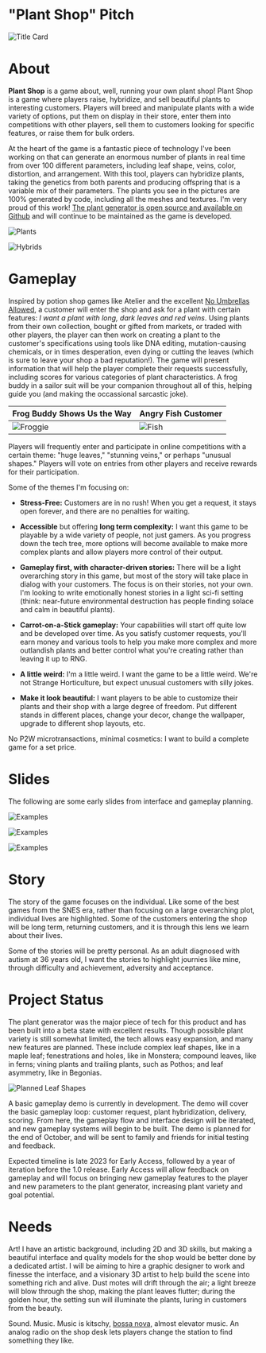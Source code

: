 
# "Plant Shop" Pitch

![Title Card](https://raw.githubusercontent.com/adremeaux/Plant-Shop-Pitch/main/img/title_card.png)

# About

**Plant Shop** is a game about, well, running your own plant shop! Plant Shop is a game where players raise, hybridize, and sell beautiful plants to interesting customers. Players will breed and manipulate plants with a wide variety of options, put them on display in their store, enter them into competitions with other players, sell them to customers looking for specific features, or raise them for bulk orders.

At the heart of the game is a fantastic piece of technology I've been working on that can generate an enormous number of plants in real time from over 100 different parameters, including leaf shape, veins, color, distortion, and arrangement. With this tool, players can hybridize plants, taking the genetics from both parents and producing offspring that is a variable mix of their parameters. The plants you see in the pictures are 100% generated by code, including all the meshes and textures. I'm very proud of this work! [The plant generator is open source and available on Github](https://github.com/adremeaux/Procedural-Plant-and-Foliage-Generator) and will continue to be maintained as the game is developed.

![Plants](https://raw.githubusercontent.com/adremeaux/Plant-Shop-Pitch/main/img/plants.png)

![Hybrids](https://raw.githubusercontent.com/adremeaux/Plant-Shop-Pitch/main/img/hybrids.jpg)

# Gameplay

Inspired by potion shop games like Atelier and the excellent [No Umbrellas Allowed](https://store.steampowered.com/app/1301390/No_Umbrellas_Allowed/), a customer will enter the shop and ask for a plant with certain features: *I want a plant with long, dark leaves and red veins*. Using plants from their own collection, bought or gifted from markets, or traded with other players, the player can then work on creating a plant to the customer's specifications using tools like DNA editing, mutation-causing chemicals, or in times desperation, even dying or cutting the leaves (which is sure to leave your shop a bad reputation!). The game will present information that will help the player complete their requests successfully, including scores for various categories of plant characteristics. A frog buddy in a sailor suit will be your companion throughout all of this, helping guide you (and making the occassional sarcastic joke).

| Frog Buddy Shows Us the Way | Angry Fish Customer |
| --- | --- |
| ![Froggie](https://i.imgur.com/3lnjXWi.jpeg) | ![Fish](https://i.imgur.com/3pqCu0F.jpeg) |

Players will frequently enter and participate in online competitions with a certain theme: "huge leaves," "stunning veins," or perhaps "unusual shapes." Players will vote on entries from other players and receive rewards for their participation.

Some of the themes I'm focusing on:

* **Stress-Free:** Customers are in no rush! When you get a request, it stays open forever, and there are no penalties for waiting.

* **Accessible** but offering **long term complexity:** I want this game to be playable by a wide variety of people, not just gamers. As you progress down the tech tree, more options will become available to make more complex plants and allow players more control of their output.

* **Gameplay first, with character-driven stories:** There will be a light overarching story in this game, but most of the story will take place in dialog with your customers. The focus is on their stories, not your own. I'm looking to write emotionally honest stories in a light sci-fi setting (think: near-future environmental destruction has people finding solace and calm in beautiful plants).

* **Carrot-on-a-Stick gameplay:** Your capabilities will start off quite low and be developed over time. As you satisfy customer requests, you'll earn money and various tools to help you make more complex and more outlandish plants and better control what you're creating rather than leaving it up to RNG.

* **A little weird:** I'm a little weird. I want the game to be a little weird. We're not Strange Horticulture, but expect unusual customers with silly jokes.

* **Make it look beautiful:** I want players to be able to customize their plants and their shop with a large degree of freedom. Put different stands in different places, change your decor, change the wallpaper, upgrade to different shop layouts, etc.

No P2W microtransactions, minimal cosmetics: I want to build a complete game for a set price.

# Slides

The following are some early slides from interface and gameplay planning.

![Examples](https://raw.githubusercontent.com/adremeaux/Plant-Shop-Pitch/main/img/scene%201.jpg)

![Examples](https://raw.githubusercontent.com/adremeaux/Plant-Shop-Pitch/main/img/scene%202.jpg)

![Examples](https://raw.githubusercontent.com/adremeaux/Plant-Shop-Pitch/main/img/scene%203.jpg)

# Story

The story of the game focuses on the individual. Like some of the best games from the SNES era, rather than focusing on a large overarching plot, individual lives are highlighted. Some of the customers entering the shop will be long term, returning customers, and it is through this lens we learn about their lives. 

Some of the stories will be pretty personal. As an adult diagnosed with autism at 36 years old, I want the stories to highlight journies like mine, through difficulty and achievement, adversity and acceptance.

# Project Status

The plant generator was the major piece of tech for this product and has been built into a beta state with excellent results. Though possible plant variety is still somewhat limited, the tech allows easy expansion, and many new features are planned. These include complex leaf shapes, like in a maple leaf; fenestrations and holes, like in Monstera; compound leaves, like in ferns; vining plants and trailing plants, such as Pothos; and leaf asymmetry, like in Begonias.

![Planned Leaf Shapes](https://raw.githubusercontent.com/adremeaux/Plant-Shop-Pitch/main/img/leaf_shapes.png)

A basic gameplay demo is currently in development. The demo will cover the basic gameplay loop: customer request, plant hybridization, delivery, scoring. From here, the gameplay flow and interface design will be iterated, and new gameplay systems will begin to be built. The demo is planned for the end of October, and will be sent to family and friends for initial testing and feedback.

Expected timeline is late 2023 for Early Access, followed by a year of iteration before the 1.0 release. Early Access will allow feedback on gameplay and will focus on bringing new gameplay features to the player and new parameters to the plant generator, increasing plant variety and goal potential.

# Needs

Art! I have an artistic background, including 2D and 3D skills, but making a beautiful interface and quality models for the shop would be better done by a dedicated artist. I will be aiming to hire a graphic designer to work and finesse the interface, and a visionary 3D artist to help build the scene into something rich and alive. Dust motes will drift through the air; a light breeze will blow through the shop, making the plant leaves flutter; during the golden hour, the setting sun will illuminate the plants, luring in customers from the beauty. 

Sound. Music. Music is kitschy, [bossa nova,](https://open.spotify.com/track/7MLxYHd2HMfKigXtFXygYi) almost elevator music. An analog radio on the shop desk lets players change the station to find something they like. 









